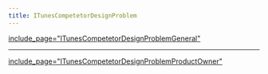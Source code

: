 ```yaml
---
title: ITunesCompetetorDesignProblem
---
```

[include_page="ITunesCompetetorDesignProblemGeneral"]({{site.pagesurl}}/include_page="ITunesCompetetorDesignProblemGeneral")

----

[include_page="ITunesCompetetorDesignProblemProductOwner"]({{site.pagesurl}}/include_page="ITunesCompetetorDesignProblemProductOwner")
